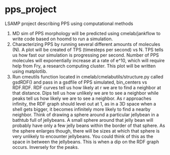 # pps_project
LSAMP project describing PPS using computational methods

1. MD sim of PPS morphology will be predicted using cmelab/jankflow to write
code based on hoomd to run a simulation.
2. Characterizing PPS by running several different amounts of molecules (N).
A plot will be created of TPS (timesteps per second) vs N.
TPS tells us how fast our simulation is progressing per second.
Number of PPS molecules will exponentially increase at a rate of e^10,
which will require help from Fry, a research computing cluster. This plot will
be written using matplotlib.
3. Run cmeutils function located in cmelab/cmelabutils/structure.py called
gsdRDF() and pass in a gsdfile of PPS simulated, bin_centers vs  RDF.RDF.
RDF curves tell us how likely at r we are to find a neighbor at that
distance. Dips tell us how unlikely we are to see a neighbor while peaks
tell us how likely we are to see a neighbor. As r approaches infinity, the 
RDF graph should level out at 1, as in a 3D space when a shell gets bigger,
it becomes infinitely more likely to find a nearby neighbor. Think of drawing
a sphere around a particular jellybean in a bathtub full of jellybeans. A
small sphere around that jelly bean will probably have only a few jelly beans
within the border of that sphere. As the sphere enlarges though, there will 
be sizes at which that sphere is very unlikely to encounter jellybeans. You
could think of this as the space in between the jellybeans. This is when a
dip on the RDF graph occurs. Inversely for the peaks.
